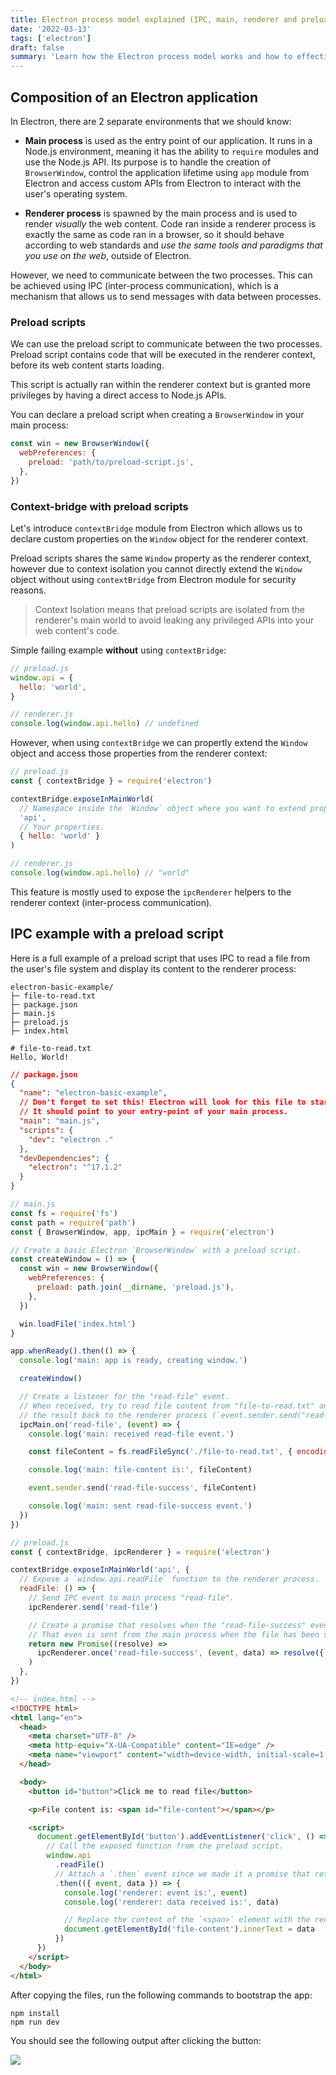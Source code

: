 ```yaml
---
title: Electron process model explained (IPC, main, renderer and preload scripts)
date: '2022-03-13'
tags: ['electron']
draft: false
summary: 'Learn how the Electron process model works and how to effectively communicate between the renderer and main process while keeping your application safe.'
---
```


## Composition of an Electron application

In Electron, there are 2 separate environments that we should know:

- **Main process** is used as the entry point of our application. It runs in a Node.js environment, meaning it has the ability to `require` modules and use the Node.js API. Its purpose is to handle the creation of `BrowserWindow`, control the application lifetime using `app` module from Electron and access custom APIs from Electron to interact with the user's operating system.

- **Renderer process** is spawned by the main process and is used to render _visually_ the web content. Code ran inside a renderer process is exactly the same as code ran in a browser, so it should behave according to web standards and _use the same tools and paradigms that you use on the web_, outside of Electron.

However, we need to communicate between the two processes. This can be achieved using IPC (inter-process communication), which is a mechanism that allows us to send messages with data between processes.

### Preload scripts

We can use the preload script to communicate between the two processes. Preload script contains code that will be executed in the renderer context, before its web content starts loading.

This script is actually ran within the renderer context but is granted more privileges by having a direct access to Node.js APIs.

You can declare a preload script when creating a `BrowserWindow` in your main process:

```javascript
const win = new BrowserWindow({
  webPreferences: {
    preload: 'path/to/preload-script.js',
  },
})
```

### Context-bridge with preload scripts

Let's introduce `contextBridge` module from Electron which allows us to declare custom properties on the `Window` object for the renderer context.

Preload scripts shares the same `Window` property as the renderer context, however due to context isolation you cannot directly extend the `Window` object without using `contextBridge` from Electron module for security reasons.

> Context Isolation means that preload scripts are isolated from the renderer's main world to avoid leaking any privileged APIs into your web content's code.

Simple failing example **without** using `contextBridge`:

```javascript
// preload.js
window.api = {
  hello: 'world',
}
```

```javascript
// renderer.js
console.log(window.api.hello) // undefined
```

However, when using `contextBridge` we can propertly extend the `Window` object and access those properties from the renderer context:

```javascript
// preload.js
const { contextBridge } = require('electron')

contextBridge.exposeInMainWorld(
  // Namespace inside the `Window` object where you want to extend properties.
  'api',
  // Your properties.
  { hello: 'world' }
)
```

```javascript
// renderer.js
console.log(window.api.hello) // "world"
```

This feature is mostly used to expose the `ipcRenderer` helpers to the renderer context (inter-process communication).

## IPC example with a preload script

Here is a full example of a preload script that uses IPC to read a file from the user's file system and display its content to the renderer process:

```
electron-basic-example/
├─ file-to-read.txt
├─ package.json
├─ main.js
├─ preload.js
├─ index.html
```

```
# file-to-read.txt
Hello, World!
```

```json
// package.json
{
  "name": "electron-basic-example",
  // Don't forget to set this! Electron will look for this file to start the app.
  // It should point to your entry-point of your main process.
  "main": "main.js",
  "scripts": {
    "dev": "electron ."
  },
  "devDependencies": {
    "electron": "^17.1.2"
  }
}
```

```javascript
// main.js
const fs = require('fs')
const path = require('path')
const { BrowserWindow, app, ipcMain } = require('electron')

// Create a basic Electron `BrowserWindow` with a preload script.
const createWindow = () => {
  const win = new BrowserWindow({
    webPreferences: {
      preload: path.join(__dirname, 'preload.js'),
    },
  })

  win.loadFile('index.html')
}

app.whenReady().then(() => {
  console.log('main: app is ready, creating window.')

  createWindow()

  // Create a listener for the "read-file" event.
  // When received, try to read file content from "file-to-read.txt" and send
  // the result back to the renderer process (`event.sender.send("read-file-success")`).
  ipcMain.on('read-file', (event) => {
    console.log('main: received read-file event.')

    const fileContent = fs.readFileSync('./file-to-read.txt', { encoding: 'utf-8' })

    console.log('main: file-content is:', fileContent)

    event.sender.send('read-file-success', fileContent)

    console.log('main: sent read-file-success event.')
  })
})
```

```javascript
// preload.js
const { contextBridge, ipcRenderer } = require('electron')

contextBridge.exposeInMainWorld('api', {
  // Expose a `window.api.readFile` function to the renderer process.
  readFile: () => {
    // Send IPC event to main process "read-file".
    ipcRenderer.send('read-file')

    // Create a promise that resolves when the "read-file-success" event is received.
    // That even is sent from the main process when the file has been successfully read.
    return new Promise((resolve) =>
      ipcRenderer.once('read-file-success', (event, data) => resolve({ event, data }))
    )
  },
})
```

```html
<!-- index.html -->
<!DOCTYPE html>
<html lang="en">
  <head>
    <meta charset="UTF-8" />
    <meta http-equiv="X-UA-Compatible" content="IE=edge" />
    <meta name="viewport" content="width=device-width, initial-scale=1.0" />
  </head>

  <body>
    <button id="button">Click me to read file</button>

    <p>File content is: <span id="file-content"></span></p>

    <script>
      document.getElementById('button').addEventListener('click', () => {
        // Call the exposed function from the preload script.
        window.api
          .readFile()
          // Attach a `.then` event since we made it a promise that returns data.
          .then(({ event, data }) => {
            console.log('renderer: event is:', event)
            console.log('renderer: data received is:', data)

            // Replace the content of the `<span>` element with the received data.
            document.getElementById('file-content').innerText = data
          })
      })
    </script>
  </body>
</html>
```

After copying the files, run the following commands to bootstrap the app:

```shell
npm install
npm run dev
```

You should see the following output after clicking the button:

![](/images/electron-process-model/example-output.png)

